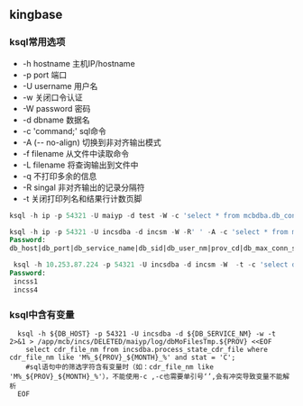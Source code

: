 ## kingbase

### ksql常用选项

- -h  hostname  主机IP/hostname
- -p  port   端口
- -U  username   用户名
- -w  关闭口令认证
- -W  password   密码
- -d  dbname       数据名
- -c  'command;'   sql命令
- -A  (-- no-align)  切换到非对齐输出模式
- -f   filename  从文件中读取命令
- -L  filename   将查询输出到文件中
- -q  不打印多余的信息
- -R singal  非对齐输出的记录分隔符
- -t  关闭打印列名和结果行计数页脚

```sql
ksql -h ip -p 54321 -U maiyp -d test -W -c 'select * from mcbdba.db_config_mapping_prov;'
```

```sql
ksql -h ip -p 54321 -U incsdba -d incsm -W -R' ' -A -c 'select * from mcbdba.db_config_mapping_prov where prov_cd=100;'
Password: 
db_host|db_port|db_service_name|db_sid|db_user_nm|prov_cd|db_max_conn_size 10.253.87.225|54321|incss1|incss1|incsdba|100|10 (1 row)
```

```sql
 ksql -h 10.253.87.224 -p 54321 -U incsdba -d incsm -W  -t -c 'select db_service_name from mcbdba.db_config_mapping_prov where prov_cd in ('100','898');'
Password: 
 incss1
 incss4
```

### ksql中含有变量

```shell
  ksql -h ${DB_HOST} -p 54321 -U incsdba -d ${DB_SERVICE_NM} -w -t 2>&1 > /app/mcb/incs/DELETED/maiyp/log/dbMoFilesTmp.${PROV} <<EOF
    select cdr_file_nm from incsdba.process_state_cdr_file where cdr_file_nm like 'M%_${PROV}_${MONTH}_%' and stat = 'C'; 
    #sql语句中的筛选字符含有变量时（如：cdr_file_nm like 'M%_${PROV}_${MONTH}_%'），不能使用-c ,-c也需要单引号‘’,会有冲突导致变量不能解析
  EOF
```


